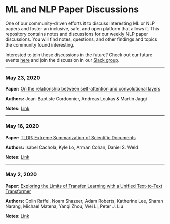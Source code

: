 # ML and NLP Paper Discussions
One of our community-driven efforts it to discuss interesting ML or NLP papers and foster an inclusive, safe, and open platform that allows it. This repository contains notes and discussions for our weekly NLP paper discussions. You will find notes, questions, and other findings and topics the community found interesting.

Interested to join these discussions in the future? Check out our future events [here](https://www.meetup.com/dair-ai/) and join the discussion in our [Slack group](https://join.slack.com/t/dairai/shared_invite/zt-dv2dwzj7-F9HT047jIGkunNKv88lQ~g).

---

### May 23, 2020

**Paper:** [On the relationship between self-attention and convolutional layers](https://arxiv.org/pdf/1911.03584.pdf)

**Authors:** Jean-Baptiste Cordonnier, Andreas Loukas & Martin Jaggi

**Notes:** [Link](https://paper.dropbox.com/doc/Paper-Reading-and-Discussion-4--A0eG77kx91HVGoivVJEfFdSmAQ-9SGkOfQkbtnLg3Sg1kXKu)

---

### May 16, 2020

**Paper:** [TLDR: Extreme Summarization of Scientific Documents](https://arxiv.org/abs/2004.15011)

**Authors:** Isabel Cachola, Kyle Lo, Arman Cohan, Daniel S. Weld

**Notes:** [Link](https://paper.dropbox.com/doc/Paper-Reading-and-Discussion-3--A0B95YiDTCXqQEv7gqSpsuRJAQ-gOVGQbJHNyRC8ZUaWQwVw)

---

### May 2, 2020
**Paper:** [Exploring the Limits of Transfer Learning with a Unified Text-to-Text Transformer](https://arxiv.org/abs/1910.10683)

**Authors:** Colin Raffel, Noam Shazeer, Adam Roberts, Katherine Lee, Sharan Narang, Michael Matena, Yanqi Zhou, Wei Li, Peter J. Liu

**Notes**: [Link](https://paper.dropbox.com/doc/Paper-ReadingDiscussion-1--AzNoZ91dKst3bh6CiQ9CCT9tAQ-Bv3fHWQgHCMdAaQtMXsoH)
